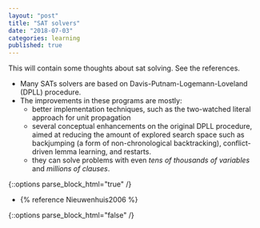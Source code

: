 ```yaml
---
layout: "post"
title: "SAT solvers"
date: "2018-07-03"
categories: learning
published: true
---
```


This will contain some thoughts about sat solving. See the references.

- Many SATs solvers are based on Davis-Putnam-Logemann-Loveland (DPLL) procedure.
- The improvements in these programs are mostly:
  - better implementation techniques, such as the two-watched literal approach for unit propagation
  - several conceptual enhancements on the original DPLL procedure, aimed at reducing the amount of explored search space
  such as backjumping (a form of non-chronological backtracking), conflict-driven lemma learning, and restarts.
  - they can solve problems with even *tens of thousands of variables* and *millions of clauses*.

{::options parse_block_html="true" /}
<div class="references">

  - {% reference Nieuwenhuis2006 %}

</div>
{::options parse_block_html="false" /}
